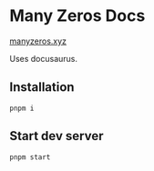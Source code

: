 # Many Zeros Docs

[manyzeros.xyz](https://manyzeros.xyz)

Uses docusaurus.

## Installation

```
pnpm i
```

## Start dev server

```
pnpm start
```
